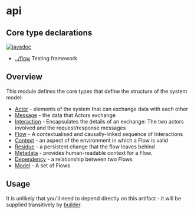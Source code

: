 
<!-- title start -->

# api

Core type declarations
---
[![javadoc](https://javadoc.io/badge2/com.mastercard.test.flow/api/javadoc.svg)](https://javadoc.io/doc/com.mastercard.test.flow/api)

 * [../flow](https://github.com/Mastercard/flow) Testing framework

<!-- title end -->

## Overview

This module defines the core types that define the structure of the system model:

 * [Actor][flow.Actor] - elements of the system that can exchange data with each other
 * [Message][flow.Message] - the data that Actors exchange
 * [Interaction][flow.Interaction] - Encapsulates the details of an exchange: The two actors involved and the request/response messages
 * [Flow][flow.Flow] - A contextualised and causally-linked sequence of Interactions
 * [Context][flow.Context] - an aspect of the environment in which a Flow is valid
 * [Residue][flow.Residue] - a persistent change that the flow leaves behind
 * [Metadata][flow.Metadata] - provides human-readable context for a Flow.
 * [Dependency][flow.Dependency] - a relationship between two Flows
 * [Model][flow.Model] - A set of Flows

<!-- code_link_start -->

[flow.Actor]: src/main/java/com/mastercard/test/flow/Actor.java
[flow.Message]: src/main/java/com/mastercard/test/flow/Message.java
[flow.Interaction]: src/main/java/com/mastercard/test/flow/Interaction.java
[flow.Flow]: src/main/java/com/mastercard/test/flow/Flow.java
[flow.Context]: src/main/java/com/mastercard/test/flow/Context.java
[flow.Residue]: src/main/java/com/mastercard/test/flow/Residue.java
[flow.Metadata]: src/main/java/com/mastercard/test/flow/Metadata.java
[flow.Dependency]: src/main/java/com/mastercard/test/flow/Dependency.java
[flow.Model]: src/main/java/com/mastercard/test/flow/Model.java

<!-- code_link_end -->

## Usage

It is unlikely that you'll need to depend directly on this artifact - it will be supplied transitively by [builder](../builder).
